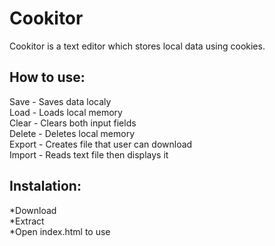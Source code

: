 # Cookitor
Cookitor is a text editor which stores local data using cookies.

## How to use:
Save - Saves data localy\
Load - Loads local memory\
Clear - Clears both input fields\
Delete - Deletes local memory\
Export - Creates file that user can download\
Import - Reads text file then displays it

## Instalation:
*Download\
*Extract\
*Open index.html to use
